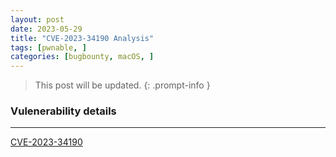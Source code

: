 ```yaml
---
layout: post
date: 2023-05-29
title: "CVE-2023-34190 Analysis"
tags: [pwnable, ]
categories: [bugbounty, macOS, ]
---
```



> This post will be updated.
{: .prompt-info }

### Vulenerability details
---

[CVE-2023-34190](https://cve.mitre.org/cgi-bin/cvename.cgi?name=CVE-2023-34190)

